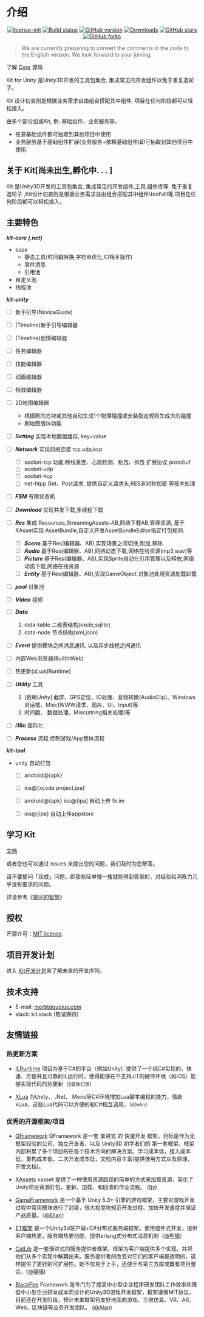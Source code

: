 
# 介绍

<p align="center">
<a href="https://github.com/t-dou/kit-cre/blob/master/LICENSE">
  <img src="https://img.shields.io/badge/license-MIT-blue.svg" title="license-mit" /></a>
<a href="https://ci.appveyor.com/project/gjmvvv/kit">
  <img src="https://ci.appveyor.com/api/projects/status/tk3o571mwbw2rykj?svg=true" title="Build status"/></a>
<a href="https://github.com/t-dou/kit/">
  <img src="https://img.shields.io/badge/version-v1-green.svg" title="GitHub version" ></a>
<a href="https://github.com/t-dou/kit/releases">
  <img src="https://img.shields.io/badge/Download-1k-green.svg" title="Downloads" /></a>
<a href="https://github.com/t-dou/Kit">
  <img src="https://img.shields.io/github/stars/t-dou/Kit.svg?style=social&label=Stars" title="GitHub stars" /></a>
<a href="https://github.com/t-dou/Kit">
  <img src="https://img.shields.io/github/forks/t-dou/Kit.svg?style=social&label=Fork" title="GitHub forks" /></a>
</p>

> We are currently preparing to convert the comments in the code to the English version. We look forward to your joining.

了解 [Core](https://github.com/t-dou/kit-core) 源码


Kit for Unity 是Unity3D开发的工具包集合, 集成常见的开发组件以免于重复造轮子。

Kit 设计初衷则是根据业务需求自由组合搭配其中组件, 项目在任何阶段都可以轻松接入。

由多个部分组成Kit, 例: 基础组件、业务服务等。

- 任意基础组件都可抽取到其他项目中使用
- 业务服务基于基础组件扩展(业务服务+依赖基础组件)即可抽取到其他项目中使用.


## 关于 Kit[尚未出生,孵化中. . . ]

Kit 是Unity3D开发的工具包集合, 集成常见的开发组件,工具,组件库等. 免于重复造轮子
,Kit设计初衷则是根据业务需求自由组合搭配其中组件\tool\dll等,项目在任何阶段都可以轻松接入。


## 主要特色

***kit-core (.net)***

- base
	- 静态工具(时间戳转换,字符串优化,IO相关操作)
	- 事件消息
	- 引用池
- 自定义池
- 线程池


***kit-unity***

- [ ] 新手引导(NoviceGuide)
- [ ] (Timeline)新手引导编辑器
- [ ] (Timeline)剧情编辑器
- [ ] 任务编辑器
- [ ] 技能编辑器
- [ ] 动画编辑器
- [ ] 特效编辑器
- [ ] 2D地图编辑器
	- 根据刷的方块或其他自动生成1个物理碰撞或安装指定规则生成大的碰撞
	- 刷地图版块功能
- [ ] ***Setting*** 实现本地数据缓存, key=value
- [ ] ***Network*** 实现网络连接 tcp,udp,kcp
	- [ ] socket-tcp 功能:断线重连、心跳检测、粘包、拆包 扩展协议 protobuf
	- [ ] scoket-udp
	- [ ] socket-kcp
	- [ ] net-htpp Get、Post请求, 提供自定义请求头,RES非对称加密 等技术处理
- [ ] ***FSM*** 有限状态机
- [ ] ***Download*** 实现并发下载,多线程下载 
- [ ] ***Res*** 集成 Resources,StreamingAssets-AB,网络下载AB,管理资源, 基于XAsset实现 AssetBundle,自定义开发AssetBundleEditor指定打包规则.
	- [ ] ***Scene*** 基于Res(编辑器、AB),实现场景之间切换,附加,移除.
	- [ ] ***Audio*** 基于Res(编辑器、AB),网络动态下载,网络在线资源(mp3,wav)等
	- [ ] ***Picture*** 基于Res(编辑器、AB),实现Sprite自动化引用管理以及释放,网络动态下载,网络在线资源
	- [ ] ***Entity*** 基于Res(编辑器、AB),实现GameObject 对象池处理资源加载卸载
- [ ] ***pool*** 对象池
- [ ] ***Video*** 视频
- [ ] ***Data***
	1. data-table 二维表结构(excle,sqlite)
	2. data-node 节点结构(xml,json)
- [ ] ***Event*** 提供模块之间消息通讯, 以及异步线程之间通讯
- [ ] 内嵌Web浏览器(BuiltInWeb)
- [ ] 热更新(xLua\IRuntime)
- [ ] ***Utility*** 工具 
	1. [依赖Unity] 截屏、GPS定位、IO处理、音频转换(AudioClip)、Windows对话框、Misc(WWW请求、图片、UI、Input)等
	2. 时间戳、 数据处理、Misc(string相关处理)等
- [ ] ***i18n*** 国际化
- [ ] ***Process*** 流程 控制游戏/App整体流程


***kit-tool***

- unity 自动打包
	- [ ] android@{apk} 
	- [ ] ios@{xcode project,ipa}
	- [ ] android@{apk} ios@{ipa] 自动上传 fir.im
	- [ ] ios@{ipa} 自动上传appstore


## 学习 Kit

[文档](https://kit.tdouplus.com) 

或者您也可以通过 issues 来提出您的问题，我们及时为您解答。

请不要提问「现成」问题，即那些简单搜一搜就能得到答案的，对经验和洞察力几乎没有要求的问题。 

详请参考《[提问的智慧](https://github.com/ryanhanwu/How-To-Ask-Questions-The-Smart-Way/blob/master/README-zh_CN.md)》


## 授权

开源许可：[MIT license](http://opensource.org/licenses/MIT).


## 项目开发计划

进入 [Kit开发计划](https://www.teambition.com/project/5c641818c156ca00170bcc98/tasks/scrum/5c6418a49502f00017416bd7)来了解未来的开发序列。


## 技术支持

- E-mail: me@tdouplus.com
- slack: kit.slack (敬请期待)
<!-- QQ群: 633542313 [![](https://pub.idqqimg.com/wpa/images/group.png)](//shang.qq.com/wpa/qunwpa?idkey=1235068de91ee5b340182dfa324f2d118fa586c8dd4053946763172de0f5d580) -->
<!-- > QQ群禁止水聊，但对技术类提问范围不限制，如：遇到友情链接中的项目的问题也可以直接在群中`@相关作者`。 -->


## 友情链接

### 热更新方案

- [ILRuntime](https://github.com/Ourpalm/ILRuntime) 项目为基于C#的平台（例如Unity）提供了一个纯C#实现的，快速、方便并且可靠的IL运行时，使得能够在不支持JIT的硬件环境（如iOS）能够实现代码的热更新（`@蓝色幻想`）

- [XLua](https://github.com/Tencent/xLua) 为Unity、 .Net、 Mono等C#环境增加Lua脚本编程的能力，借助xLua，这些Lua代码可以方便的和C#相互调用。（`@John`）


### 优秀的开源框架/项目

- [QFramework](https://github.com/liangxiegame/QFramework) QFramework 是一套 渐进式 的 快速开发 框架。目标是作为无框架经验的公司、独立开发者、以及 Unity3D 初学者们的 第一套框架。框架内部积累了多个项目的在各个技术方向的解决方案。学习成本低，接入成本低，重构成本低，二次开发成本低，文档内容丰富(提供使用方式以及原理、开发文档)。

- [XAssets](https://github.com/xasset/xasset) xasset 提供了一种使用资源路径的简单的方式来加载资源，简化了Unity项目资源打包，更新，加载，和回收的作业流程。 ([fjy](https://github.com/fengjiyuan))

- [GameFramework](http://gameframework.cn/) 是一个基于 Unity 5.3+ 引擎的游戏框架，主要对游戏开发过程中常用模块进行了封装，很大程度地规范开发过程、加快开发速度并保证产品质量。（[@Ellan](https://github.com/EllanJiang)）

- [ET框架](https://github.com/egametang/ET) 是一个Unity3d客户端+C#分布式服务端框架。使用组件式开发，提供客户端热更，服务端热更功能，提供erlang式分布式消息机制（[@熊猫](https://github.com/egametang)）

- [CatLib](https://catlib.io) 是一套渐进式的服务提供者框架。框架为客户端提供多个实现，并把他们从多个实现中解耦出来。服务提供者的改变对它们的客户端是透明的，这样提供了更好的可扩展性。她不仅易于上手，还便于与第三方库或既有项目整合。([@喵喵](https://github.com/yb199478)) 

- [BlackFire](https://github.com/BlackFire-Studio/BlackFire) Framework 是专门为了提高中小型企业程序研发团队工作效率和降低中小型企业研发成本而设计的Unity3D游戏开发框架，框架遵循MIT协议，目前还在开发阶段，预计未来框架将友好地面向游戏、三维仿真、VR、AR、Web、区块链等业务开发团队。 ([@Alan](https://github.com/0x69h)) 
